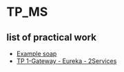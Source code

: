 # TP_MS

## list of practical work

 - [Example soap](https://github.com/hajar-zarguan/TP_MS_SpringCloud/tree/main/Example%20soap)
 - [TP 1-Gateway - Eureka - 2Services](https://github.com/hajar-zarguan/TP_MS_SpringCloud/tree/main/TP%201-Gateway%20Eureka%202Services)
